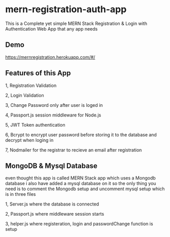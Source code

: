# mern-registration-auth-app
This is a Complete yet simple MERN Stack Registration & Login with Authentication Web App that any app needs

## Demo
https://mernregistration.herokuapp.com/#/

## Features of this App
1, Registration Validation

2, Login Validation

3, Change Password only after user is loged in

4, Passport.js session middleware for Node.js

5, JWT Token authentication

6, Bcrypt to encrypt user password before storing it to the database and decrypt when loging in

7, Nodmailer for the registrar to recieve an email after registration


## MongoDB & Mysql Database
even thought this app is called MERN Stack app which uses a Mongodb database i also have added a mysql database on it so the only thing you need is to comment the Mongodb setup and uncomment mysql setup which is in three files

1, Server.js where the database is connected

2, Passport.js where middleware session starts

3, helper.js where registeration, login and passwordChange function is setup

